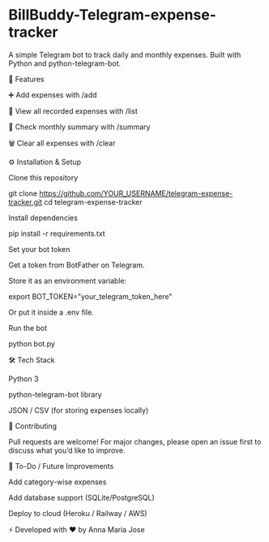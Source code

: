# BillBuddy-Telegram-expense-tracker
A simple Telegram bot to track daily and monthly expenses. Built with Python and python-telegram-bot.

🚀 Features

➕ Add expenses with /add <amount> <description>

📜 View all recorded expenses with /list

📅 Check monthly summary with /summary

🗑️ Clear all expenses with /clear

⚙️ Installation & Setup

Clone this repository

git clone https://github.com/YOUR_USERNAME/telegram-expense-tracker.git
cd telegram-expense-tracker


Install dependencies

pip install -r requirements.txt


Set your bot token

Get a token from BotFather on Telegram.

Store it as an environment variable:

export BOT_TOKEN="your_telegram_token_here"

Or put it inside a .env file.

Run the bot

python bot.py

🛠️ Tech Stack

Python 3

python-telegram-bot library

JSON / CSV (for storing expenses locally)

🤝 Contributing

Pull requests are welcome! For major changes, please open an issue first to discuss what you’d like to improve.

📌 To-Do / Future Improvements

 Add category-wise expenses

 Add database support (SQLite/PostgreSQL)

 Deploy to cloud (Heroku / Railway / AWS)

⚡ Developed with ❤️ by Anna Maria Jose
